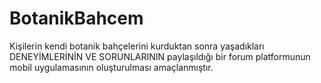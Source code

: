 # BotanikBahcem
Kişilerin kendi botanik bahçelerini kurduktan sonra yaşadıkları DENEYİMLERİNİN VE SORUNLARININ paylaşıldığı bir forum platformunun mobil uygulamasının oluşturulması amaçlanmıştır.
